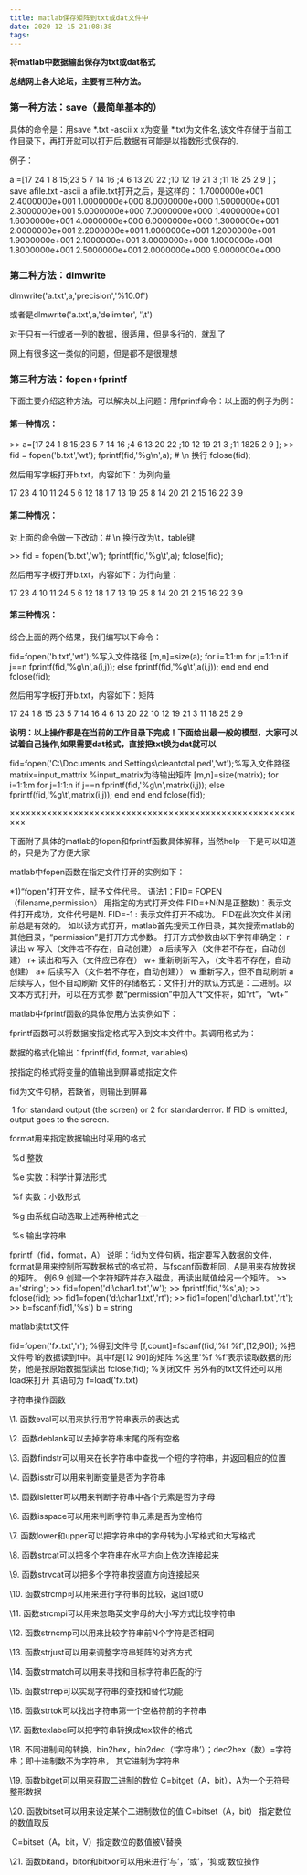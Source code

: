 ```yaml
---
title: matlab保存矩阵到txt或dat文件中
date: 2020-12-15 21:08:38
tags:
---
```


**将matlab中数据输出保存为txt或dat格式**

**总结网上各大论坛，主要有三种方法。**

<!-- more -->

### **第一种方法：save（最简单基本的）**

具体的命令是：用save *.txt -ascii x
x为变量
*.txt为文件名,该文件存储于当前工作目录下，再打开就可以打开后,数据有可能是以指数形式保存的.

例子：

a =[17 24 1 8 15;23 5 7 14 16 ;4 6 13 20 22 ;10 12 19 21 3 ;11 18 25 2 9 ]；
save afile.txt -ascii a
afile.txt打开之后，是这样的：
1.7000000e+001 2.4000000e+001 1.0000000e+000 8.0000000e+000 1.5000000e+001
2.3000000e+001 5.0000000e+000 7.0000000e+000 1.4000000e+001 1.6000000e+001
4.0000000e+000 6.0000000e+000 1.3000000e+001 2.0000000e+001 2.2000000e+001
1.0000000e+001 1.2000000e+001 1.9000000e+001 2.1000000e+001 3.0000000e+000
1.1000000e+001 1.8000000e+001 2.5000000e+001 2.0000000e+000 9.0000000e+000

### **第二种方法：dlmwrite**

dlmwrite('a.txt',a,'precision','%10.0f')

或者是dlmwrite('a.txt',a,'delimiter', '\t')

对于只有一行或者一列的数据，很适用，但是多行的，就乱了

网上有很多这一类似的问题，但是都不是很理想

### **第三种方法：fopen+fprintf**

下面主要介绍这种方法，可以解决以上问题：用fprintf命令：以上面的例子为例：

#### **第一种情况：**

\>> a=[17 24 1 8 15;23 5 7 14 16 ;4 6 13 20 22 ;10 12 19 21 3 ;11 1825 2 9 ];
\>> fid = fopen('b.txt','wt');
fprintf(fid,'%g\n',a);       # \n 换行
fclose(fid);

然后用写字板打开b.txt，内容如下：为列向量

17
23
4
10
11
24
5
6
12
18
1
7
13
19
25
8
14
20
21
2
15
16
22
3
9

#### **第二种情况：**

对上面的命令做一下改动：# \n 换行改为\t，table键

\>> fid = fopen('b.txt','w');
fprintf(fid,'%g\t',a);
fclose(fid);

然后用写字板打开b.txt，内容如下：为行向量：

17 23 4 10 11 24 5 6 12 18 1 7 13 19 25 8 14 20 21 2 15 16 22 3 9 

#### **第三种情况：**

综合上面的两个结果，我们编写以下命令：

fid=fopen('b.txt','wt');%写入文件路径
[m,n]=size(a);
 for i=1:1:m
    for j=1:1:n
       if j==n
         fprintf(fid,'%g\n',a(i,j));
      else
        fprintf(fid,'%g\t',a(i,j));
       end
    end
end
fclose(fid);

然后用写字板打开b.txt，内容如下：矩阵

17 24 1 8 15
23 5 7 14 16
4 6 13 20 22
10 12 19 21 3
11 18 25 2 9

**说明：以上操作都是在当前的工作目录下完成！下面给出最一般的模型，大家可以试着自己操作,如果需要dat格式，直接把txt换为dat就可以**

fid=fopen('C:\Documents and Settings\cleantotal.ped','wt');%写入文件路径
matrix=input_mattrix                        %input_matrix为待输出矩阵
[m,n]=size(matrix);
 for i=1:1:m
   for j=1:1:n
      if j==n
        fprintf(fid,'%g\n',matrix(i,j));
     else
       fprintf(fid,'%g\t',matrix(i,j));
      end
   end
end
fclose(fid);

×××××××××××××××××××××××××××××××××××××××××××××××××××××××××

下面附了具体的matlab的fopen和fprintf函数具体解释，当然help一下是可以知道的，只是为了方便大家

matlab中fopen函数在指定文件打开的实例如下：

*1)“fopen”打开文件，赋予文件代号。
    语法1：FID= FOPEN（filename,permission）
用指定的方式打开文件
FID=+N(N是正整数)：表示文件打开成功，文件代号是N.
FID=-1            : 表示文件打开不成功。
FID在此次文件关闭前总是有效的。
如以读方式打开，matlab首先搜索工作目录，其次搜索matlab的其他目录，“permission”是打开方式参数。
打开方式参数由以下字符串确定：
r             读出
w             写入（文件若不存在，自动创建）
a             后续写入（文件若不存在，自动创建）
r+            读出和写入（文件应已存在）
w+            重新刷新写入，（文件若不存在，自动创建）
a+            后续写入（文件若不存在，自动创建））
w             重新写入，但不自动刷新
a             后续写入，但不自动刷新
文件的存储格式：文件打开的默认方式是：二进制。以文本方式打开，可以在方式参
数“permission”中加入“t”文件将，如“rt”，“wt+”

matlab中fprintf函数的具体使用方法实例如下：

fprintf函数可以将数据按指定格式写入到文本文件中。其调用格式为：

数据的格式化输出：fprintf(fid, format, variables)

  按指定的格式将变量的值输出到屏幕或指定文件

  fid为文件句柄，若缺省，则输出到屏幕

​    1 for standard output (the screen) or 2 for standarderror. If FID is omitted, output goes to the screen.

  format用来指定数据输出时采用的格式

​    %d 整数

​    %e 实数：科学计算法形式

​    %f 实数：小数形式

​    %g 由系统自动选取上述两种格式之一

​    %s 输出字符串

fprintf（fid，format，A）
说明：fid为文件句柄，指定要写入数据的文件，format是用来控制所写数据格式的格式符，与fscanf函数相同，A是用来存放数据的矩阵。
例6.9 创建一个字符矩阵并存入磁盘，再读出赋值给另一个矩阵。
\>> a='string';
\>> fid=fopen('d:\char1.txt','w');
\>> fprintf(fid,'%s',a);
\>> fclose(fid);
\>> fid1=fopen('d:\char1.txt','rt');
\>> fid1=fopen('d:\char1.txt','rt');
\>> b=fscanf(fid1,'%s')
b =
string

matlab读txt文件

fid=fopen('fx.txt','r');
%得到文件号
[f,count]=fscanf(fid,'%f %f',[12,90]);
%把文件号1的数据读到f中。其中f是[12 90]的矩阵
%这里'%f %f'表示读取数据的形势，他是按原始数据型读出
fclose(fid);
%关闭文件
另外有的txt文件还可以用load来打开
其语句为
f=load('fx.txt)

字符串操作函数

\1.        函数eval可以用来执行用字符串表示的表达式

\2.        函数deblank可以去掉字符串末尾的所有空格

\3.        函数findstr可以用来在长字符串中查找一个短的字符串，并返回相应的位置

\4.        函数isstr可以用来判断变量是否为字符串

\5.        函数isletter可以用来判断字符串中各个元素是否为字母

\6.        函数isspace可以用来判断字符串元素是否为空格符

\7.        函数lower和upper可以把字符串中的字母转为小写格式和大写格式

\8.        函数strcat可以把多个字符串在水平方向上依次连接起来

\9.        函数strvcat可以把多个字符串按竖直方向连接起来

\10.     函数strcmp可以用来进行字符串的比较，返回1或0

\11.     函数strcmpi可以用来忽略英文字母的大小写方式比较字符串

\12.     函数strncmp可以用来比较字符串前N个字符是否相同

\13.     函数strjust可以用来调整字符串矩阵的对齐方式

\14.     函数strmatch可以用来寻找和目标字符串匹配的行

\15.     函数strrep可以实现字符串的查找和替代功能

\16.     函数strtok可以找出字符串第一个空格符前的字符串

\17.     函数texlabel可以把字符串转换成tex软件的格式

\18.     不同进制间的转换，bin2hex，bin2dec（‘字符串’）；dec2hex（数）=字符串；即十进制数不为字符串，      其它进制为字符串

\19.     函数bitget可以用来获取二进制的数位   C=bitget（A，bit），A为一个无符号整形数据

\20.     函数bitset可以用来设定某个二进制数位的值     C=bitset（A，bit） 指定数位的数值取反

​                                                 C=bitset（A，bit，V）指定数位的数值被V替换

\21.     函数bitand，bitor和bitxor可以用来进行‘与’，‘或’，‘抑或’数位操作